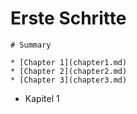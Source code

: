 # Erste Schritte

```text
# Summary

* [Chapter 1](chapter1.md)
* [Chapter 2](chapter2.md)
* [Chapter 3](chapter3.md)
```

* Kapitel 1 

